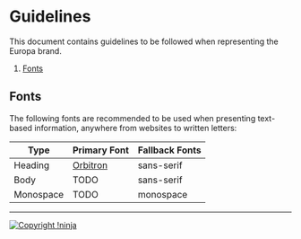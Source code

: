# Guidelines

This document contains guidelines to be followed when representing the Europa brand.

1. [Fonts](https://github.com/NotNinja/europa-branding/tree/master/docs%2Fguidelines.md#fonts)

## Fonts

The following fonts are recommended to be used when presenting text-based information, anywhere from websites to written letters:

| Type | Primary Font | Fallback Fonts |
| ---- | ------------ | -------------- |
| Heading | [Orbitron](https://fonts.google.com/specimen/Orbitron) | sans-serif |
| Body | TODO | sans-serif |
| Monospace | TODO | monospace |

---

[![Copyright !ninja](https://cdn.rawgit.com/NotNinja/branding/master/assets/copyright/base/not-ninja-copyright-372x50.png)](https://not.ninja)
